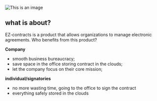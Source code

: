 ![This is an image](/app/assets/images/EZContractBlack.png)

## what is about?
<p> EZ-contracts is a product that allows organizations to manage electronic agreements.
Who benefits from this product?</p>

<strong> Company </strong>
<ul>
  <li>smooth business bureaucracy;</li>
  <li>save space in the office storing contract in the clouds;</li>
  <li>let the company focus on their core mission;</li>
</ul>
<strong> individual/signatories</strong>
<ul>
  <li>no more wasting time, going to the office to sign the contract</li>
  <li>everything safely stored in the clouds</li>
</ul>
